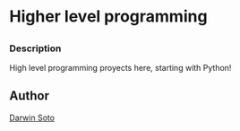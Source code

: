 # Higher level programming

## 

### Description

High level programming proyects here, starting with Python!

## Author

[Darwin Soto](https://twitter.com/darutos)
